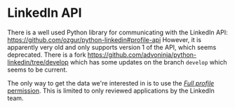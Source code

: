 # LinkedIn API

There is a well used Python library for communicating with the LinkedIn API: https://github.com/ozgur/python-linkedin#profile-api
However, it is apparently very old and only supports version 1 of the API, which seems deprecated. There is a fork https://github.com/advoninja/python-linkedin/tree/develop which has some updates on the branch `develop` which seems to be current.

The only way to get the data we're interested in is to use the [*Full profile* permission](https://docs.microsoft.com/en-us/linkedin/shared/references/v2/profile/full-profile?context=linkedin/consumer/context). This is limited to only reviewed applications by the LinkedIn team.

